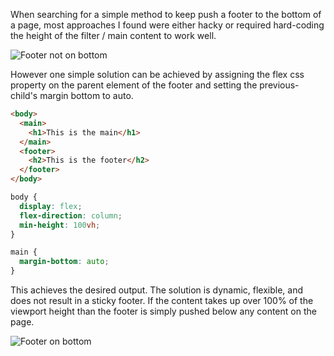 When searching for a simple method to keep push a footer to the bottom of a page, most approaches I found were either hacky or required hard-coding the height of the filter / main content to work well.

![Footer not on bottom](/blog-images/footer-not-bottom.png)

However one simple solution can be achieved by assigning the flex css property on the parent element of the footer and setting the previous-child's margin bottom to auto.

```html
<body>
  <main>
    <h1>This is the main</h1>
  </main>
  <footer>
    <h2>This is the footer</h2>
  </footer>
</body>
```

```css
body {
  display: flex;
  flex-direction: column;
  min-height: 100vh;
}

main {
  margin-bottom: auto;
}
```

This achieves the desired output. The solution is dynamic, flexible, and does not result in a sticky footer. If the content takes up over 100% of the viewport height than the footer is simply pushed below any content on the page.

![Footer on bottom](/blog-images/footer-on-bottom.png)
